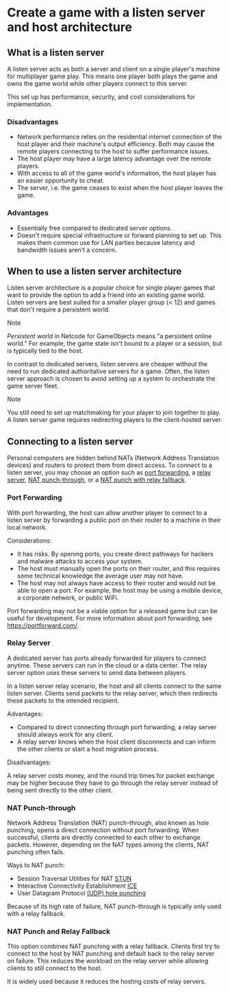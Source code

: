 # Create a game with a listen server and host architecture

## What is a listen server

A listen server acts as both a server and client on a single player's machine for multiplayer game play. This means one player both plays the game and owns the game world while other players connect to this server.

This set up has performance, security, and cost considerations for implementation.

### Disadvantages

- Network performance relies on the residential internet connection of the host player and their machine's output efficiency. Both may cause the remote players connecting to the host to suffer performance issues.
- The host player may have a large latency advantage over the remote players.
- With access to all of the game world's information, the host player has an easier opportunity to cheat.
- The server, i.e. the game ceases to exist when the host player leaves the game.

### Advantages

- Essentially free compared to dedicated server options.
- Doesn't require special infrastructure or forward planning to set up. This makes them common use for LAN parties because latency and bandwidth issues aren't a concern.

## When to use a listen server architecture

Listen server architecture is a popular choice for single player games that want to provide the option to add a friend into an existing game world. Listen servers are best suited for a smaller player group (< 12) and games that don't require a persistent world.

> [!NOTE]
> *Persistent world* in Netcode for GameObjects means "a persistent online world."
> For example, the game state isn't bound to a player or a session, but is typically tied to the host.

In contrast to dedicated servers, listen servers are cheaper without the need to run dedicated authoritative servers for a game. Often, the listen server approach is chosen to avoid setting up a system to orchestrate the game server fleet.

> [!NOTE]
> You still need to set up matchmaking for your player to join together to play. A listen server game requires redirecting players to the client-hosted server.

## Connecting to a listen server

Personal computers are hidden behind NATs (Network Address Translation devices) and routers to protect them from direct access. To connect to a listen server, you may choose an option such as [port forwarding](#port-forwarding), a [relay server](#relay-server), [NAT punch-through](#nat-punchthrough), or a [NAT punch with relay fallback](#nat-punch-and-relay-fallback).

### Port Forwarding

With port forwarding, the host can allow another player to connect to a listen server by forwarding a public port on their router to a machine in their local network.

Considerations:

* It has risks. By opening ports, you create direct pathways for hackers and malware attacks to access your system.
* The host must manually open the ports on their router, and this requires some technical knowledge the average user may not have.
* The host may not always have access to their router and would not be able to open a port. For example, the host may be using a mobile device, a corporate network, or public WiFi.

Port forwarding may not be a viable option for a released game but can be useful for development. For more information about port forwarding, see https://portforward.com/.

### Relay Server

A dedicated server has ports already forwarded for players to connect anytime. These servers can run in the cloud or a data center. The relay server option uses these servers to send data between players.

In a listen server relay scenario, the host and all clients connect to the same listen server. Clients send packets to the relay server, which then redirects these packets to the intended recipient.

Advantages:

* Compared to direct connecting through port forwarding, a relay server should always work for any client.
* A relay server knows when the host client disconnects and can inform the other clients or start a host migration process.

Disadvantages:

A relay server costs money, and the round trip times for packet exchange may be higher because they have to go through the relay server instead of being sent directly to the other client.

### NAT Punch-through

Network Address Translation (NAT) punch-through, also known as hole punching, opens a direct connection without port forwarding. When successful, clients are directly connected to each other to exchange packets. However, depending on the NAT types among the clients, NAT punching often fails.

Ways to NAT punch:
* Session Traversal Utilities for NAT [STUN](../reference/glossary/network-terms.md#session-traversal-utilities-for-nat-stun)
* Interactive Connectivity Establishment [ICE](../reference/glossary/network-terms.md#interactive-connectivity-establishment-ice)
* User Datagram Protocol [(UDP) hole punching](../reference/glossary/network-terms.md#udp-hole-punching)

Because of its high rate of failure, NAT punch-through is typically only used with a relay fallback.

### NAT Punch and Relay Fallback

This option combines NAT punching with a relay fallback. Clients first try to connect to the host by NAT punching and default back to the relay server on failure. This reduces the workload on the relay server while allowing clients to still connect to the host.

It is widely used because it reduces the hosting costs of relay servers.
